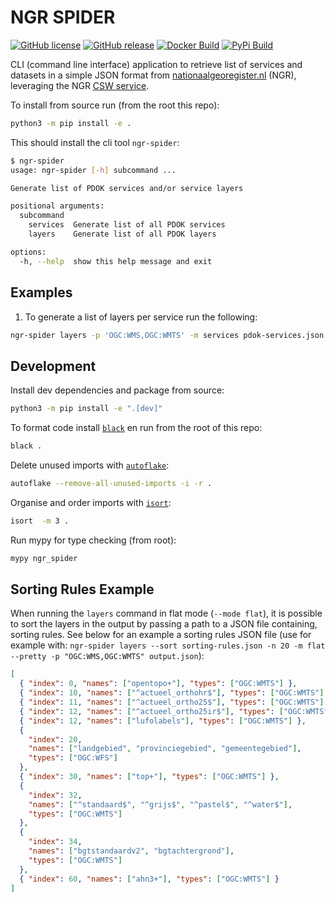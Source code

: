 # NGR SPIDER

[![GitHub license](https://img.shields.io/github/license/PDOK/ngr-services-spider)](https://github.com/PDOK/ngr-services-spider/blob/master/LICENSE)
[![GitHub release](https://img.shields.io/github/v/release/PDOK/ngr-services-spider.svg?display_name=release&include_prereleases&sort=date)](https://github.com/PDOK/ngr-services-spider/releases)
[![Docker Build](https://github.com/PDOK/ngr-services-spider/actions/workflows/build-and-publish-image.yml/badge.svg)](https://hub.docker.com/r/pdok/ngr-services-spider/tags)
[![PyPi Build](https://github.com/PDOK/ngr-services-spider/actions/workflows/publish-pypi.yml/badge.svg)](https://pypi.org/project/ngr-services-spider/)


CLI (command line interface) application to retrieve list of services and datasets in a simple JSON format from [nationaalgeoregister.nl](https://nationaalgeoregister.nl/) (NGR), leveraging the NGR [CSW service](https://nationaalgeoregister.nl/geonetwork/srv/dut/csw?service=CSW&request=GetCapabilities).

To install from source run (from the root this repo):

```sh
python3 -m pip install -e .
```

This should install the cli tool `ngr-spider`:

```sh
$ ngr-spider
usage: ngr-spider [-h] subcommand ...

Generate list of PDOK services and/or service layers

positional arguments:
  subcommand
    services  Generate list of all PDOK services
    layers    Generate list of all PDOK layers

options:
  -h, --help  show this help message and exit
```

## Examples

1. To generate a list of layers per service run the following:

```sh
ngr-spider layers -p 'OGC:WMS,OGC:WMTS' -m services pdok-services.json
```

## Development

Install dev dependencies and package from source:

```sh
python3 -m pip install -e ".[dev]"  
```

To format code install [`black`](https://pypi.org/project/black/) en run from the root of this repo:

```sh
black .
```

Delete unused imports with [`autoflake`](https://pypi.org/project/autoflake/):

```sh
autoflake --remove-all-unused-imports -i -r .
```

Organise and order imports with [`isort`](https://pypi.org/project/isort/):

```sh
isort  -m 3 .
```

Run mypy for type checking (from root):

```sh
mypy ngr_spider 
```


## Sorting Rules Example

When running the `layers` command in flat mode (`--mode flat`), it is possible to sort the layers in the output by passing a path to a JSON file containing, sorting rules. See below for an example a sorting rules JSON file (use for example with: `ngr-spider layers --sort sorting-rules.json -n 20 -m flat --pretty -p "OGC:WMS,OGC:WMTS" output.json`):


```json
[
  { "index": 0, "names": ["opentopo+"], "types": ["OGC:WMTS"] },
  { "index": 10, "names": ["^actueel_orthohr$"], "types": ["OGC:WMTS"] },
  { "index": 11, "names": ["^actueel_ortho25$"], "types": ["OGC:WMTS"] },
  { "index": 12, "names": ["^actueel_ortho25ir$"], "types": ["OGC:WMTS"] },
  { "index": 12, "names": ["lufolabels"], "types": ["OGC:WMTS"] },
  {
    "index": 20,
    "names": ["landgebied", "provinciegebied", "gemeentegebied"],
    "types": ["OGC:WFS"]
  },
  { "index": 30, "names": ["top+"], "types": ["OGC:WMTS"] },
  {
    "index": 32,
    "names": ["^standaard$", "^grijs$", "^pastel$", "^water$"],
    "types": ["OGC:WMTS"]
  },
  {
    "index": 34,
    "names": ["bgtstandaardv2", "bgtachtergrond"],
    "types": ["OGC:WMTS"]
  },
  { "index": 60, "names": ["ahn3+"], "types": ["OGC:WMTS"] }
]
```

